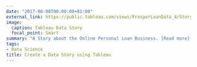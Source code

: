 ```yaml
---
date: "2017-08-08T00:00:00+01:00"
external_link: https://public.tableau.com/views/ProsperLoanData_4/StoryFinalVersion?:embed=y&:display_count=yes
image:
  caption: Tableau Data Story
  focal_point: Smart
summary: "A Story about the Online Personal Loan Business. [Read more](https://www.yajiez.me/en/2017/08/10/prosper-loan-business-story-tableau/)"
tags:
- Data Science
title: Create a Data Story using Tableau
---
```

